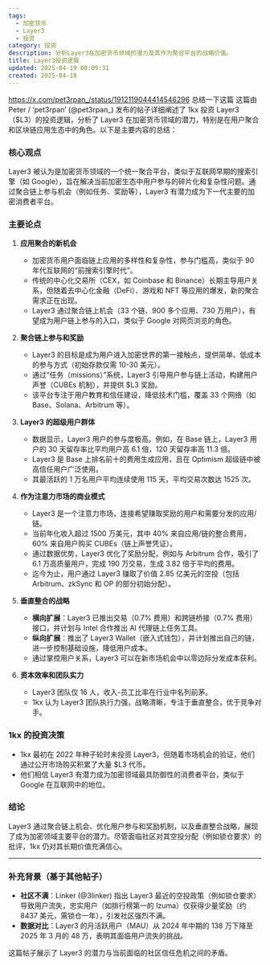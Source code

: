 ```yaml
---
tags:
  - 加密货币
  - Layer3
  - 投资
category: 投资
description: 分析Layer3在加密货币领域的潜力及其作为聚合平台的战略价值。
title: Layer3投资逻辑
updated: 2025-04-19 00:09:31
created: 2025-04-18
---
```

https://x.com/pet3rpan_/status/1912119044414546296 总结一下这篇
这篇由 Peter / ‘pet3rpan’ (@pet3rpan_) 发布的帖子详细阐述了 1kx 投资 Layer3（$L3）的投资逻辑，分析了 Layer3 在加密货币领域的潜力，特别是在用户聚合和区块链应用生态中的角色。以下是主要内容的总结：

### 核心观点
Layer3 被认为是加密货币领域的一个统一聚合平台，类似于互联网早期的搜索引擎（如 Google），旨在解决当前加密生态中用户参与的碎片化和复杂性问题。通过聚合链上参与机会（例如任务、奖励等），Layer3 有潜力成为下一代主要的加密消费者平台。

### 主要论点
1. **应用聚合的新机会**
   - 加密货币用户面临链上应用的多样性和复杂性，参与门槛高，类似于 90 年代互联网的“前搜索引擎时代”。
   - 传统的中心化交易所（CEX，如 Coinbase 和 Binance）长期主导用户关系，但随着去中心化金融（DeFi）、游戏和 NFT 等应用的爆发，新的聚合需求正在出现。
   - Layer3 通过聚合链上机会（33 个链、900 多个应用、730 万用户），有望成为用户链上参与的入口，类似于 Google 对网页浏览的角色。

2. **聚合链上参与和奖励**
   - Layer3 的目标是成为用户进入加密世界的第一接触点，提供简单、低成本的参与方式（初始存款仅需 10-30 美元）。
   - 通过“任务（missions）”系统，Layer3 引导用户参与链上活动，构建用户声誉（CUBEs 机制），并提供 $L3 奖励。
   - 该平台专注于用户教育和信任建设，降低技术门槛，覆盖 33 个网络（如 Base、Solana、Arbitrum 等）。

3. **Layer3 的超级用户群体**
   - 数据显示，Layer3 用户的参与度极高。例如，在 Base 链上，Layer3 用户的 30 天留存率比平均用户高 6.1 倍，120 天留存率高 11.3 倍。
   - Layer3 是 Base 上排名前十的费用生成应用，且在 Optimism 超级链中被高信任用户广泛使用。
   - 其最活跃的 1 万名用户平均连续使用 115 天，平均交易次数达 1525 次。

4. **作为注意力市场的商业模式**
   - Layer3 是一个注意力市场，连接希望赚取奖励的用户和需要分发的应用/链。
   - 当前年化收入超过 1500 万美元，其中 40% 来自应用/链的整合费用，60% 来自用户购买 CUBEs（链上声誉凭证）。
   - 通过数据优势，Layer3 优化了奖励分配，例如与 Arbitrum 合作，吸引了 6.1 万高质量用户，完成 190 万交易，生成 3.82 倍于平均的费用。
   - 迄今为止，用户通过 Layer3 赚取了价值 2.85 亿美元的空投（包括 Arbitrum、zkSync 和 OP 的部分初始分配）。

5. **垂直整合的战略**
   - **横向扩展**：Layer3 已推出交易（0.7% 费用）和跨链桥接（0.7% 费用）接口，并计划与 Intel 合作推出 AI 代理链上任务工具。
   - **纵向扩展**：推出了 Layer3 Wallet（嵌入式钱包），并计划推出自己的链，进一步控制基础设施，降低用户成本。
   - 通过掌控用户关系，Layer3 可以在新市场机会中以零边际分发成本获利。

6. **资本效率和团队实力**
   - Layer3 团队仅 16 人，收入-员工比率在行业中名列前茅。
   - 1kx 认为 Layer3 团队执行力强，战略清晰，专注于垂直整合，优于竞争对手。

### 1kx 的投资决策
- 1kx 最初在 2022 年种子轮时未投资 Layer3，但随着市场机会的验证，他们通过公开市场购买积累了大量 $L3 代币。
- 他们相信 Layer3 有潜力成为加密领域最具防御性的消费者平台，类似于 Google 在互联网中的地位。

### 结论
Layer3 通过聚合链上机会、优化用户参与和奖励机制，以及垂直整合战略，展现了成为加密领域主要平台的潜力。尽管面临社区对其空投分配（例如锁仓要求）的批评，1kx 仍对其长期价值充满信心。

---

### 补充背景（基于其他帖子）
- **社区不满**：Linker (@3linker) 指出 Layer3 最近的空投政策（例如锁仓要求）导致用户流失，忠实用户（如排行榜第一的 Izuma）仅获得少量奖励（约 8437 美元，需锁仓一年），引发社区强烈不满。
- **数据对比**：Layer3 的月活跃用户（MAU）从 2024 年中期的 138 万下降至 2025 年 3 月的 48 万，表明其面临用户流失的挑战。

这篇帖子展示了 Layer3 的潜力与当前面临的社区信任危机之间的矛盾。